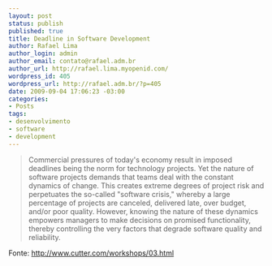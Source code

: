 ```yaml
--- 
layout: post
status: publish
published: true
title: Deadline in Software Development
author: Rafael Lima
author_login: admin
author_email: contato@rafael.adm.br
author_url: http://rafael.lima.myopenid.com/
wordpress_id: 405
wordpress_url: http://rafael.adm.br/?p=405
date: 2009-09-04 17:06:23 -03:00
categories: 
- Posts
tags: 
- desenvolvimento
- software
- development
---
```

<blockquote>Commercial pressures of today's economy result in                 imposed deadlines being the norm for technology                 projects. Yet the nature of software projects                 demands that teams deal with the constant dynamics                 of change. This creates extreme degrees of project                 risk and perpetuates the so-called "software                 crisis," whereby a large percentage of projects are                 canceled, delivered late, over budget, and/or poor                 quality. However, knowing the nature of these                 dynamics empowers managers to make decisions on                 promised functionality, thereby controlling the                 very factors that degrade software quality and                 reliability.</blockquote>
Fonte: <a href="http://www.cutter.com/workshops/03.html">http://www.cutter.com/workshops/03.html</a>

